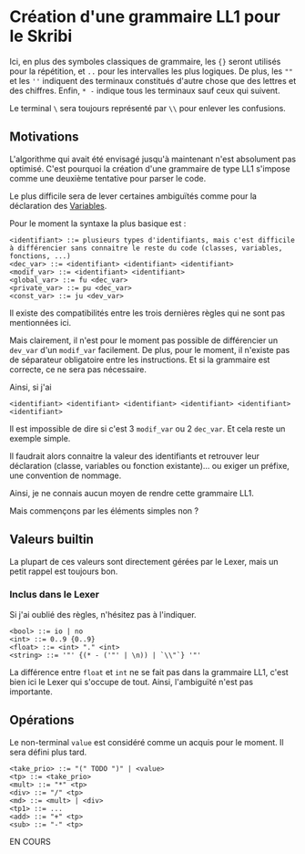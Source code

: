 
# Création d'une grammaire LL1 pour le Skribi

Ici, en plus des symboles classiques de grammaire, les `{}` seront utilisés pour la répétition, et `..` pour les intervalles les plus logiques. De plus, les `""` et les `''` indiquent des terminaux constitués d'autre chose que des lettres et des chiffres. Enfin, `* -` indique tous les terminaux sauf ceux qui suivent.

Le terminal `\` sera toujours représenté par `\\` pour enlever les confusions.

## Motivations

L'algorithme qui avait été envisagé jusqu'à maintenant n'est absolument pas optimisé. C'est pourquoi la création d'une grammaire de type LL1 s'impose comme une deuxième tentative pour parser le code.

Le plus difficile sera de lever certaines ambiguïtés comme pour la déclaration des [Variables](Stockage/Variables.md).

Pour le moment la syntaxe la plus basique est : 

```
<identifiant> ::= plusieurs types d'identifiants, mais c'est difficile à différencier sans connaitre le reste du code (classes, variables, fonctions, ...)
<dec_var> ::= <identifiant> <identifiant> <identifiant>
<modif_var> ::= <identifiant> <identifiant>
<global_var> ::= fu <dec_var>
<private_var> ::= pu <dec_var>
<const_var> ::= ju <dev_var>
```

Il existe des compatibilités entre les trois dernières règles qui ne sont pas mentionnées ici.

Mais clairement, il n'est pour le moment pas possible de différencier un `dev_var` d'un `modif_var` facilement. De plus, pour le moment, il n'existe pas de séparateur obligatoire entre les instructions. Et si la grammaire est correcte, ce ne sera pas nécessaire.

Ainsi, si j'ai

```
<identifiant> <identifiant> <identifiant> <identifiant> <identifiant> <identifiant>
```

Il est impossible de dire si c'est 3 `modif_var` ou 2 `dec_var`. Et cela reste un exemple simple.

Il faudrait alors connaitre la valeur des identifiants et retrouver leur déclaration (classe, variables ou fonction existante)… ou exiger un préfixe, une convention de nommage.

Ainsi, je ne connais aucun moyen de rendre cette grammaire LL1.

Mais commençons par les éléments simples non ?

## Valeurs builtin

La plupart de ces valeurs sont directement gérées par le Lexer, mais un petit rappel est toujours bon.

### Inclus dans le Lexer

Si j'ai oublié des règles, n'hésitez pas à l'indiquer.

```
<bool> ::= io | no
<int> ::= 0..9 {0..9}
<float> ::= <int> "." <int>
<string> ::= '"' {(* - ('"' | \n)) | `\\"`} '"'
```

La différence entre `float` et `int` ne se fait pas dans la grammaire LL1, c'est bien ici le Lexer qui s'occupe de tout. Ainsi, l'ambiguïté n'est pas importante.

## Opérations

Le non-terminal `value` est considéré comme un acquis pour le moment. Il sera défini plus tard.

```
<take_prio> ::= "(" TODO ")" | <value>
<tp> ::= <take_prio>
<mult> ::= "*" <tp>
<div> ::= "/" <tp>
<md> ::= <mult> | <div>
<tp1> ::= ...
<add> ::= "+" <tp>
<sub> ::= "-" <tp>
```

EN COURS
